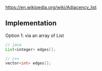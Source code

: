 https://en.wikipedia.org/wiki/Adjacency_list

## Implementation

Option 1: via an array of List

```java
// java
List<integer> edges[];
```
```c++
// c++
vector<int> edges[];
```
